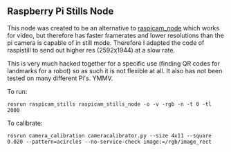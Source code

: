 Raspberry Pi Stills Node
------------------------

This node was created to be an alternative to [raspicam_node](https://github.com/UbiquityRobotics/raspicam_node)
which works for video, but therefore has faster framerates and lower resolutions than the pi camera is capable of in still mode.
Therefore I adapted the code of raspistill to send out higher res (2592x1944) at a slow rate.

This is very much hacked together for a specific use (finding QR codes for landmarks for a robot) so as such it is not 
flexible at all. It also has not been tested on many different Pi's. YMMV.

To run:
```
rosrun raspicam_stills raspicam_stills_node -o -v -rgb -n -t 0 -tl 2000
```

To calibrate:
```
rosrun camera_calibration cameracalibrator.py --size 4x11 --square 0.020 --pattern=acircles --no-service-check image:=/rgb/image_rect
```

